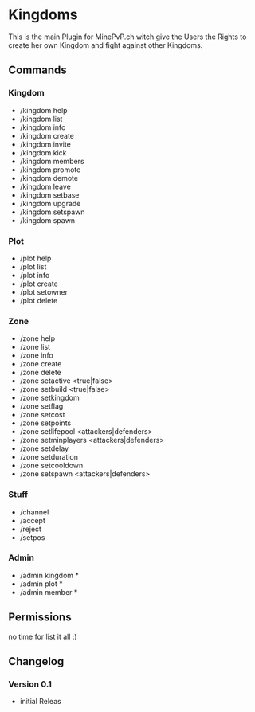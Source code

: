 # Kingdoms

This is the main Plugin for MinePvP.ch witch give the Users the Rights
to create her own Kingdom and fight against other Kingdoms.

## Commands

### Kingdom
- /kingdom help
- /kingdom list
- /kingdom info
- /kingdom create <name> <tag>
- /kingdom invite <player>
- /kingdom kick <player>
- /kingdom members
- /kingdom promote <player>
- /kingdom demote <player>
- /kingdom leave
- /kingdom setbase
- /kingdom upgrade
- /kingdom setspawn
- /kingdom spawn

### Plot
- /plot help
- /plot list
- /plot info
- /plot create
- /plot setowner <plotId> <player>
- /plot delete <plotId>

### Zone
- /zone help
- /zone list
- /zone info
- /zone create <name>
- /zone delete <name>
- /zone setactive <name> <true|false>
- /zone setbuild <name> <true|false>
- /zone setkingdom <name> <kingdom>
- /zone setflag
- /zone setcost <name> <cost>
- /zone setpoints <name> <points>
- /zone setlifepool <name> <attackers|defenders> <lives>
- /zone setminplayers <name> <attackers|defenders> <players>
- /zone setdelay <name> <delay>
- /zone setduration <name> <duration>
- /zone setcooldown <name> <cooldown>
- /zone setspawn <name> <attackers|defenders>


### Stuff
- /channel
- /accept
- /reject
- /setpos


### Admin
- /admin kingdom *
- /admin plot *
- /admin member *


## Permissions
no time for list it all :)


## Changelog

### Version 0.1
- initial Releas